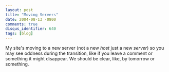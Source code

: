 ```yaml
---
layout: post
title: "Moving Servers"
date: 2004-08-13 -0800
comments: true
disqus_identifier: 640
tags: [blog]
---
```

My site's moving to a new server (not a new *host* just a new *server*)
so you may see oddness during the transition, like if you leave a
comment or something it might disappear. We should be clear, like, by
tomorrow or something.
